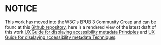# NOTICE
This work has moved into the W3C's EPUB 3 Community Group and can be found at this [Github repository](https://github.com/w3c/publ-a11y/tree/master/UX-Guide-Metadata), here is a rendered view of the latest draft of this work [UX Guide for displaying accessibility metadata Principles](https://w3c.github.io/publ-a11y/UX-Guide-Metadata/principles/) and [UX Guide for displaying accessibility metadata Techniques](https://w3c.github.io/publ-a11y/UX-Guide-Metadata/techniques/).
